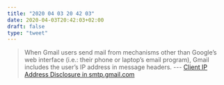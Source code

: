 ```yaml
---
title: "2020 04 03 20 42 03"
date: 2020-04-03T20:42:03+02:00
draft: false
type: "tweet"
---
```


> When Gmail users send mail from mechanisms other than Google’s web interface (i.e.: their phone or laptop’s email program), Gmail includes the user’s IP address in message headers. --- [Client IP Address Disclosure in smtp.gmail.com](https://www.leeholmes.com/blog/2020/04/02/client-ip-address-disclosure-in-smtp-gmail-com/)
